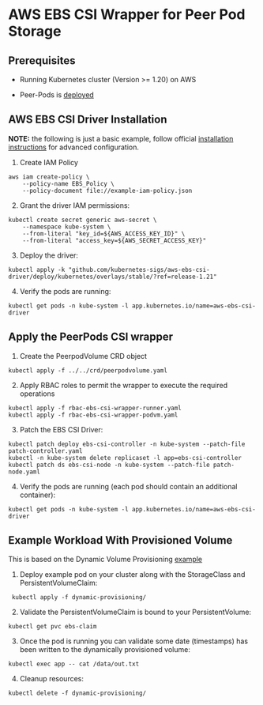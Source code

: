 # AWS EBS CSI Wrapper for Peer Pod Storage

## Prerequisites

* Running Kubernetes cluster (Version >= 1.20) on AWS

* Peer-Pods is [deployed](../../../../aws/README.md)

## AWS EBS CSI Driver Installation

**NOTE:** the following is just a basic example, follow official [installation instructions](https://github.com/kubernetes-sigs/aws-ebs-csi-driver/blob/master/docs/install.md) for advanced configuration.

1. Create IAM Policy
```
aws iam create-policy \
	--policy-name EBS_Policy \
	--policy-document file://example-iam-policy.json
```
2.  Grant the driver IAM permissions:
```
kubectl create secret generic aws-secret \
    --namespace kube-system \
    --from-literal "key_id=${AWS_ACCESS_KEY_ID}" \
    --from-literal "access_key=${AWS_SECRET_ACCESS_KEY}"
```
3. Deploy the driver:
```
kubectl apply -k "github.com/kubernetes-sigs/aws-ebs-csi-driver/deploy/kubernetes/overlays/stable/?ref=release-1.21"
```
4. Verify the pods are running:
```
kubectl get pods -n kube-system -l app.kubernetes.io/name=aws-ebs-csi-driver
```

## Apply the PeerPods CSI wrapper

1. Create the PeerpodVolume CRD object
```
kubectl apply -f ../../crd/peerpodvolume.yaml
```
2. Apply RBAC roles to permit the wrapper to execute the required operations
```
kubectl apply -f rbac-ebs-csi-wrapper-runner.yaml
kubectl apply -f rbac-ebs-csi-wrapper-podvm.yaml
```
3. Patch the EBS CSI Driver:
```
kubectl patch deploy ebs-csi-controller -n kube-system --patch-file patch-controller.yaml
kubectl -n kube-system delete replicaset -l app=ebs-csi-controller
kubectl patch ds ebs-csi-node -n kube-system --patch-file patch-node.yaml
```
4. Verify the pods are running (each pod should contain an additional container):
```
kubectl get pods -n kube-system -l app.kubernetes.io/name=aws-ebs-csi-driver
```

## Example Workload With Provisioned Volume

This is based on the Dynamic Volume Provisioning [example](https://github.com/kubernetes-sigs/aws-ebs-csi-driver/tree/master/examples/kubernetes/dynamic-provisioning)

1. Deploy example pod on your cluster along with the StorageClass and PersistentVolumeClaim:
```
 kubectl apply -f dynamic-provisioning/
```
2. Validate the PersistentVolumeClaim is bound to your PersistentVolume:
```
kubectl get pvc ebs-claim
```
3. Once the pod is running you can validate some date (timestamps) has been written to the dynamically provisioned volume:
```
kubectl exec app -- cat /data/out.txt
```
4. Cleanup resources:
```
kubectl delete -f dynamic-provisioning/
```
